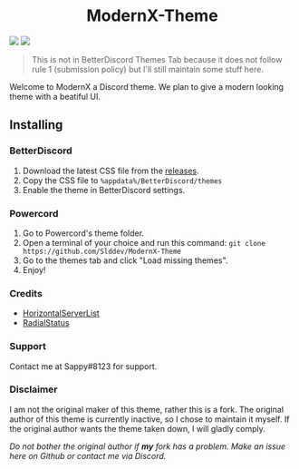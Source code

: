 <h1 align="center">ModernX-Theme</h1>
<img src="https://user-images.githubusercontent.com/74999267/141325832-53278b4a-20eb-41dc-9c4c-de3cdba354d3.png" />
<img src="https://user-images.githubusercontent.com/74999267/141706188-d9d19e58-705f-46a1-b3e8-18ee7823155c.png" />

> This is not in BetterDiscord Themes Tab because it does not follow rule 1 (submission policy) but I'll still maintain some stuff here.

Welcome to ModernX a Discord theme. We plan to give a modern looking theme with a beatiful UI.

## Installing

### BetterDiscord
1. Download the latest CSS file from the [releases](https://github.com/Slddev/ModernX-Theme/releases).
2. Copy the CSS file to `%appdata%/BetterDiscord/themes`
3. Enable the theme in BetterDiscord settings.

### Powercord
1. Go to Powercord's theme folder.
2. Open a terminal of your choice and run this command: `git clone https://github.com/Slddev/ModernX-Theme`
3. Go to the themes tab and click "Load missing themes".
4. Enjoy!

### Credits
- [HorizontalServerList](https://github.com/DiscordStyles/HorizontalServerList)
- [RadialStatus](https://github.com/DiscordStyles/RadialStatus)

### Support

Contact me at Sappy#8123 for support.

### Disclaimer

I am not the original maker of this theme, rather this is a fork. The original author of this theme is currently inactive, so I chose to maintain it myself. If the original author wants the theme taken down, I will gladly comply.

*Do not bother the original author if **my** fork has a problem. Make an issue here on Github or contact me via Discord.*
